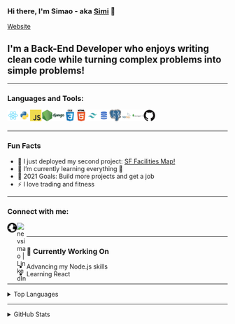 ### Hi there, I'm Simao - aka [Simi][website] 👋

[Website](https://nevsimao.i)

## I'm a Back-End Developer who enjoys writing clean code while turning complex problems into simple problems!

---

### Languages and Tools:

<img align="left" alt="React" width="26px" src="https://raw.githubusercontent.com/github/explore/80688e429a7d4ef2fca1e82350fe8e3517d3494d/topics/react/react.png" />
<img align="left" alt="Python" width="26px" src="https://raw.githubusercontent.com/github/explore/80688e429a7d4ef2fca1e82350fe8e3517d3494d/topics/python/python.png" />
<img align="left" alt="Javascript" width="26px" src="https://raw.githubusercontent.com/github/explore/80688e429a7d4ef2fca1e82350fe8e3517d3494d/topics/javascript/javascript.png" />
<img align="left" alt="Node.js" width="26px" src="https://raw.githubusercontent.com/github/explore/80688e429a7d4ef2fca1e82350fe8e3517d3494d/topics/nodejs/nodejs.png" />
<img align="left" alt="Django" width="26px" src="https://raw.githubusercontent.com/github/explore/80688e429a7d4ef2fca1e82350fe8e3517d3494d/topics/django/django.png" />
<img align="left" alt="CSS3" width="26px" src="https://raw.githubusercontent.com/github/explore/80688e429a7d4ef2fca1e82350fe8e3517d3494d/topics/css/css.png" />
<img align="left" alt="HTML5" width="26px" src="https://raw.githubusercontent.com/github/explore/80688e429a7d4ef2fca1e82350fe8e3517d3494d/topics/html/html.png" />
<img align="left" alt="TailwindCSS" width="26px" src="https://raw.githubusercontent.com/github/explore/80688e429a7d4ef2fca1e82350fe8e3517d3494d/topics/tailwind/tailwind.png" />
<img align="left" alt="SQL" width="26px" src="https://raw.githubusercontent.com/github/explore/80688e429a7d4ef2fca1e82350fe8e3517d3494d/topics/sql/sql.png" />
<img align="left" alt="PostgreSQL" width="26px" src="https://raw.githubusercontent.com/github/explore/80688e429a7d4ef2fca1e82350fe8e3517d3494d/topics/postgresql/postgresql.png" />
<img align="left" alt="MySQL" width="26px" src="https://raw.githubusercontent.com/github/explore/80688e429a7d4ef2fca1e82350fe8e3517d3494d/topics/mysql/mysql.png" />
<img align="left" alt="MongoDB" width="26px" src="https://raw.githubusercontent.com/github/explore/80688e429a7d4ef2fca1e82350fe8e3517d3494d/topics/mongodb/mongodb.png" />
<img align="left" alt="GitHub" width="26px" src="https://raw.githubusercontent.com/github/explore/78df643247d429f6cc873026c0622819ad797942/topics/github/github.png" />

<br />
<br />

---

### Fun Facts

- 🔭 I just deployed my second project: [SF Facilities Map!][map]
- 🌱 I’m currently learning everything 🤣
- 🥅 2021 Goals: Build more projects and get a job
- ⚡ I love trading and fitness

---

### Connect with me:

[<img align="left" alt="nevsimao.io" width="22px" src="https://raw.githubusercontent.com/iconic/open-iconic/master/svg/globe.svg" />][website]
[<img align="left" alt="nevsimao | LinkedIn" width="22px" src="https://cdn.jsdelivr.net/npm/simple-icons@v3/icons/linkedin.svg" />][linkedin]

<br />

---

### 🎉 Currently Working On

<!-- BLOG-POST-LIST:START -->

- Advancing my Node.js skills
- Learning React
<!-- BLOG-POST-LIST:END -->

---

<details>
<summary>Top Languages</summary>

![Top Languages Card](https://github-readme-stats.vercel.app/api/top-langs/?username=Nevsimao03&layout=compact&show_icons=true&theme=dark)

</details>

---

<details>
  <summary>GitHub Stats</summary>

  <img align="left" alt="Nevsimao03's GitHub Stats" src="https://github-readme-stats.codestackr.vercel.app/api?username=Nevsimao03&show_icons=true&hide_border=true?count_private=true&show_icons=true&theme=dark" />

</details>

[website]: https://nevsimao.i
[map]: https://sf-facilities.ga
[linkedin]: https://www.linkedin.com/in/simao-neves/
